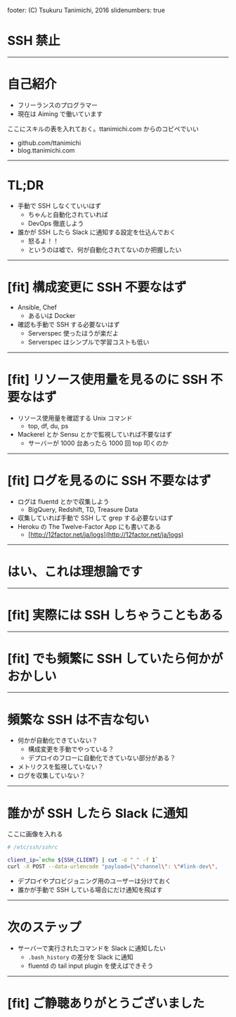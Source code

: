 footer: (C) Tsukuru Tanimichi, 2016
slidenumbers: true

# SSH 禁止

---

# 自己紹介

- フリーランスのプログラマー
- 現在は Aiming で働いています

ここにスキルの表を入れておく。ttanimichi.com からのコピペでいい

- github.com/ttanimichi
- blog.ttanimichi.com

---

# TL;DR

- 手動で SSH しなくていいはず
  - ちゃんと自動化されていれば
  - DevOps 徹底しよう
- 誰かが SSH したら Slack に通知する設定を仕込んでおく
  - 怒るよ！！
  - というのは嘘で、何が自動化されてないのか把握したい

---

# [fit] 構成変更に SSH 不要なはず

- Ansible, Chef
  - あるいは Docker
- 確認も手動で SSH する必要ないはず
  - Serverspec 使ったほうが楽だよ
  - Serverspec はシンプルで学習コストも低い

---

# [fit] リソース使用量を見るのに SSH 不要なはず

- リソース使用量を確認する Unix コマンド
  - top, df, du, ps
- Mackerel とか Sensu とかで監視していれば不要なはず
  - サーバーが 1000 台あったら 1000 回 top 叩くのか

---

# [fit] ログを見るのに SSH 不要なはず

- ログは fluentd とかで収集しよう
  - BigQuery, Redshift, TD, Treasure Data
- 収集していれば手動で SSH して grep する必要ないはず
- Heroku の The Twelve-Factor App にも書いてある
  - [http://12factor.net/ja/logs](http://12factor.net/ja/logs)

---

# はい、これは理想論です

---

# [fit] 実際には SSH しちゃうこともある

---

# [fit] でも頻繁に SSH していたら何かがおかしい

---

# 頻繁な SSH は不吉な匂い

- 何かが自動化できていない？
  - 構成変更を手動でやっている？
  - デプロイのフローに自動化できていない部分がある？
- メトリクスを監視していない？
- ログを収集していない？

---

# 誰かが SSH したら Slack に通知

ここに画像を入れる

```sh
# /etc/ssh/sshrc

client_ip=`echo ${SSH_CLIENT} | cut -d " " -f 1`
curl -X POST --data-urlencode "payload={\"channel\": \"#link-dev\",
```

- デプロイやプロビジョニング用のユーザーは分けておく
- 誰かが手動で SSH している場合にだけ通知を飛ばす

---

# 次のステップ

- サーバーで実行されたコマンドを Slack に通知したい
  - `.bash_history` の差分を Slack に通知
  - fluentd の tail input plugin を使えばできそう

---

# [fit] ご静聴ありがとうございました

